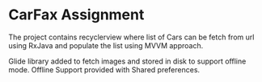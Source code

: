 # CarFax Assignment

The project contains recyclerview where list of Cars can be fetch from url
using RxJava and populate the list using MVVM approach.

Glide library added to fetch images and stored in disk to support offline mode.
Offline Support provided with Shared preferences.
